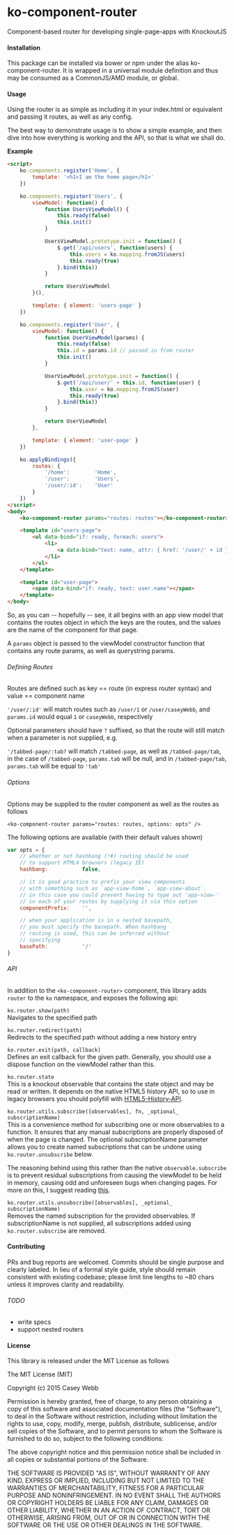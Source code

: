 # ko-component-router
Component-based router for developing single-page-apps with KnockoutJS

#### Installation
This package can be installed via bower or npm under the alias ko-component-router. It is wrapped in a universal module definition and thus may be consumed as a CommonJS/AMD module, or global.

#### Usage
Using the router is as simple as including it in your index.html or equivalent and passing it routes, as well as any config.

The best way to demonstrate usage is to show a simple example, and then dive into how everything is working and the API, so that is what we shall do.

__Example__
```html
<script>
    ko.components.register('Home', {
        template: '<h1>I am the home page</h1>'
    })

    ko.components.register('Users', {
        viewModel: function() {
            function UsersViewModel() {
                this.ready(false)
                this.init()
            }

            UsersViewModel.prototype.init = function() {
                $.get('/api/users', function(users) {
                    this.users = ko.mapping.fromJS(users)
                    this.ready(true)
                }.bind(this))
            }

            return UsersViewModel
        }(),

        template: { element: 'users-page' }
    })

    ko.components.register('User', {
        viewModel: function() {
            function UserViewModel(params) {
                this.ready(false)
                this.id = params.id // passed in from router
                this.init()
            }

            UserViewModel.prototype.init = function() {
                $.get('/api/user/' + this.id, function(user) {
                    this.user = ko.mapping.fromJS(user)
                    this.ready(true)
                }.bind(this))
            }

            return UserViewModel
        },

        template: { element: 'user-page' }
    })

    ko.applyBindings({
        routes: {
            '/home':        'Home',
            '/user':        'Users',
            '/user/:id':    'User'
        }
    })
</script>
<body>
    <ko-component-router params="routes: routes"></ko-component-router>

    <template id="users-page">
        <ul data-bind="if: ready, foreach: users">
            <li>
                <a data-bind="text: name, attr: { href: '/user/' + id }"></a>
            </li>
        </ul>
    </template>

    <template id="user-page">
        <span data-bind="if: ready, text: user.name"></span>
    </template>
</body>
```

So, as you can -- hopefully -- see, it all begins with an app view model that contains the routes object in which the keys are the routes, and the values are the name of the component for that page.

A `params` object is passed to the viewModel constructor function that contains any route params, as well as querystring params.

###### Defining Routes
Routes are defined such as key == route (in express router syntax) and value == component name

`'/user/:id'` will match routes such as `/user/1` or `/user/caseyWebb`,
and `params.id` would equal `1` or `caseyWebb`, respectively

Optional parameters should have `?` suffixed, so that the route will still match when a parameter is not supplied, e.g.

`'/tabbed-page/:tab?` will match `/tabbed-page`, as well as `/tabbed-page/tab`,
in the case of `/tabbed-page`, `params.tab` will be null, and in `/tabbed-page/tab`, `params.tab` will be equal to `'tab'`

###### Options
Options may be supplied to the router component as well as the routes as follows

`<ko-component-router params="routes: routes, options: opts" />`

The following options are available (with their default values shown)

```javascript
var opts = {
    // whether or not hashbang (!#) routing should be used
    // to support HTML4 browsers (legacy IE)
    hashbang:           false,

    // it is good practice to prefix your view components
    // with something such as `app-view-home`, `app-view-about`.
    // in this case you could prevent having to type out 'app-view-'
    // in each of your routes by supplying it via this option
    componentPrefix:    '',

    // when your application is in a nested basepath,
    // you must specify the basepath. When hashbang
    // routing is used, this can be inferred without
    // specifying
    basePath:           '/'
}
```

###### API
In addition to the `<ko-component-router>` component, this library adds `router` to the `ko` namespace, and exposes the following api:

`ko.router.show(path)`  
Navigates to the specified path

`ko.router.redirect(path)`  
Redirects to the specified path without adding a new history entry

`ko.router.exit(path, callback)`  
Defines an exit callback for the given path. Generally, you should use a dispose function on the viewModel rather than this.

`ko.router.state`  
This is a knockout observable that contains the state object and may be read or written. It depends on the native HTML5 history API, so to use in legacy browsers you should polyfill with [HTML5-History-API](https://github.com/devote/HTML5-History-API).

`ko.router.utils.subscribe([observables], fn, _optional_ subscriptionName)`  
This is a convenience method for subscribing one or more observables to a function. It ensures that any manual subscriptions are properly disposed of when the page is changed. The optional subscriptionName parameter allows you to create named subscriptions that can be undone using `ko.router.unsubscribe` below.

The reasoning behind using this rather than the native `observable.subscribe` is to prevent residual subscriptions from causing the viewModel to be held in memory, causing odd and unforeseen bugs when changing pages. For more on this, I suggest reading [this](http://knockoutjs.com/documentation/component-binding.html#disposal-and-memory-management).

`ko.router.utils.unsubscribe([observables], _optional_ subscriptionName)`  
Removes the named subscription for the provided observables. If subscriptionName is not supplied, all subscriptions added using `ko.router.subscribe` are removed.

#### Contributing
PRs and bug reports are welcomed. Commits should be single purpose and clearly labeled. In lieu of a formal style guide, style should remain consistent with existing codebase; please limit line lengths to ~80 chars unless it improves clarity and readability.

###### TODO
- write specs
- support nested routers

#### License
This library is released under the MIT License as follows

The MIT License (MIT)

Copyright (c) 2015 Casey Webb

Permission is hereby granted, free of charge, to any person obtaining a copy
of this software and associated documentation files (the "Software"), to deal
in the Software without restriction, including without limitation the rights
to use, copy, modify, merge, publish, distribute, sublicense, and/or sell
copies of the Software, and to permit persons to whom the Software is
furnished to do so, subject to the following conditions:

The above copyright notice and this permission notice shall be included in all
copies or substantial portions of the Software.

THE SOFTWARE IS PROVIDED "AS IS", WITHOUT WARRANTY OF ANY KIND, EXPRESS OR
IMPLIED, INCLUDING BUT NOT LIMITED TO THE WARRANTIES OF MERCHANTABILITY,
FITNESS FOR A PARTICULAR PURPOSE AND NONINFRINGEMENT. IN NO EVENT SHALL THE
AUTHORS OR COPYRIGHT HOLDERS BE LIABLE FOR ANY CLAIM, DAMAGES OR OTHER
LIABILITY, WHETHER IN AN ACTION OF CONTRACT, TORT OR OTHERWISE, ARISING FROM,
OUT OF OR IN CONNECTION WITH THE SOFTWARE OR THE USE OR OTHER DEALINGS IN THE
SOFTWARE.
